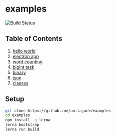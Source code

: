 # examples

[![Build Status](https://travis-ci.com/amilajack/examples.svg?branch=master)](https://travis-ci.com/amilajack/examples)

## Table of Contents

1. [hello world](https://github.com/amilajack/neon-examples/tree/master/hello-world)
2. [electron app](https://github.com/amilajack/neon-examples/tree/master/electron-app)
3. [word counting](https://github.com/amilajack/neon-examples/tree/master/word-counting)
4. [bigint task](https://github.com/amilajack/neon-examples/tree/master/bigint-task)
5. [binary](https://github.com/amilajack/neon-examples/tree/master/binary)
6. [json](https://github.com/amilajack/neon-examples/tree/master/json)
7. [classes](https://github.com/amilajack/neon-examples/tree/master/classes)

## Setup

```bash
git clone https://github.com/amilajack/examples
cd examples
npm install -g lerna
lerna bootstrap
lerna run build
```
